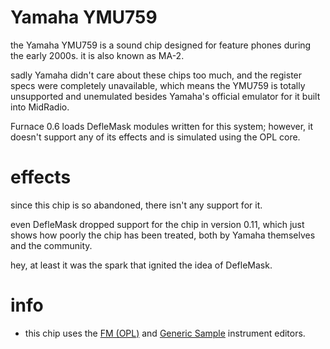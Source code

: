 # Yamaha YMU759

the Yamaha YMU759 is a sound chip designed for feature phones during the early 2000s.
it is also known as MA-2.

sadly Yamaha didn't care about these chips too much, and the register specs were completely unavailable, which means the YMU759 is totally unsupported and unemulated besides Yamaha's official emulator for it built into MidRadio.

Furnace 0.6 loads DefleMask modules written for this system; however, it doesn't support any of its effects and is simulated using the OPL core.

# effects

since this chip is so abandoned, there isn't any support for it.

even DefleMask dropped support for the chip in version 0.11, which just shows how poorly the chip has been treated, both by Yamaha themselves and the community.


hey, at least it was the spark that ignited the idea of DefleMask.

# info

- this chip uses the [FM (OPL)](../4-instrument/fm-opl.md) and [Generic Sample](../4-instrument/amiga.md) instrument editors.